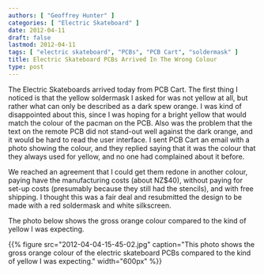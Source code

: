 ```yaml
---
authors: [ "Geoffrey Hunter" ]
categories: [ "Electric Skateboard" ]
date: 2012-04-11
draft: false
lastmod: 2012-04-11
tags: [ "electric skateboard", "PCBs", "PCB Cart", "soldermask" ]
title: Electric Skateboard PCBs Arrived In The Wrong Colour
type: post
---
```


The Electric Skateboards arrived today from PCB Cart. The first thing I noticed is that the yellow soldermask I asked for was not yellow at all, but rather what can only be described as a dark spew orange. I was kind of disappointed about this, since I was hoping for a bright yellow that would match the colour of the pacman on the PCB. Also was the problem that the text on the remote PCB did not stand-out well against the dark orange, and it would be hard to read the user interface. I sent PCB Cart an email with a photo showing the colour, and they replied saying that it was the colour that they always used for yellow, and no one had complained about it before.

We reached an agreement that I could get them redone in another colour, paying have the manufacturing costs (about NZ$40), without paying for set-up costs (presumably because they still had the stencils), and with free shipping. I thought this was a fair deal and resubmitted the design to be made with a red soldermask and white silkscreen.

The photo below shows the gross orange colour compared to the kind of yellow I was expecting.

{{% figure src="2012-04-04-15-45-02.jpg" caption="This photo shows the gross orange colour of the electric skateboard PCBs compared to the kind of yellow I was expecting."  width="600px" %}}